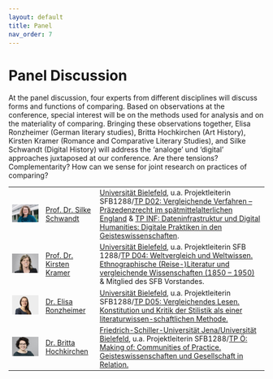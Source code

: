 ```yaml
---
layout: default
title: Panel
nav_order: 7
---
```


# Panel Discussion

At the panel discussion, four experts from different disciplines will discuss forms and functions of comparing. Based on observations at the conference, special interest will be on the methods used for analysis and on the materiality of comparing. Bringing these observations together, Elisa Ronzheimer (German literary studies), Britta Hochkirchen (Art History), Kirsten Kramer (Romance and Comparative Literary Studies), and Silke Schwandt (Digital History) will address the ‘analoge’ und ‘digital’ approaches juxtaposed at our conference. Are there tensions? Complementarity? How can we sense for joint research on practices of comparing?

|  |  |  |
|-----|-------|--------------|
| <img src="/images/ppl/silkeSchwandt.jpg" width="450"> | [Prof. Dr. Silke Schwandt](https://digital-history.uni-bielefeld.de/silke-schwandt/) | [Universität Bielefeld](https://uni-bielefeld.de), u.a. Projektleiterin SFB1288/[TP D02: Vergleichende Verfahren – Präzedenzrecht im spätmittelalterlichen England](https://www.uni-bielefeld.de/sfb/sfb1288/projektbereiche/d02/) & [TP INF: Dateninfrastruktur und Digital Humanities: Digitale Praktiken in den Geisteswissenschaften](https://www.uni-bielefeld.de/sfb/sfb1288/projektbereiche/inf/). |
| <img src="/images/ppl/kirstenKramer.jpg" width="450">  | [Prof. Dr. Kirsten Kramer](https://www.uni-bielefeld.de/fakultaeten/linguistik-literaturwissenschaft/personen/kirsten-kramer/) | [Universität Bielefeld](https://uni-bielefeld.de), u.a. Projektleiterin SFB 1288/[TP D04: Weltvergleich und Weltwissen. Ethnographische (Reise-)Literatur und vergleichende Wissenschaften (1850 – 1950)](https://www.uni-bielefeld.de/sfb/sfb1288/projektbereiche/d04/) & Mitglied des SFB Vorstandes. |
| <img src="/images/ppl/elizaRonzheimer.jpg" width="450">  | [Dr. Elisa Ronzheimer](https://ekvv.uni-bielefeld.de/pers_publ/publ/PersonDetail.jsp?personId=141525834) | [Universität Bielefeld](https://uni-bielefeld.de), u.a. Projektleiterin SFB1288/[TP D05: Vergleichendes Lesen. Konstitution und Kritik der Stilistik als einer literaturwissen-schaftlichen Methode.](https://www.uni-bielefeld.de/sfb/sfb1288/projektbereiche/d05/) |
| <img src="/images/ppl/brittaHochkirchen.jpg" width="450">  | [Dr. Britta Hochkirchen](http://wwwhomes.uni-bielefeld.de/bhochkirchen/) | [Friedrich-Schiller-Universität Jena/Universität Bielefeld](https://uni-bielefeld.de), u.a. Projektleiterin SFB1288/[TP Ö: Making of: Communities of Practice. Geisteswissenschaften und Gesellschaft in Relation.](https://www.uni-bielefeld.de/sfb/sfb1288/projektbereiche/o/) |
